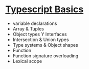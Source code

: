 # [Typescript Basics](https://frontendmasters.com/courses/typescript-v2/)

- variable declarations
- Array & Tuples
- Object types Y Interfaces
- Intersection & Union types
- Type systems & Object shapes
- Function
- Function signature overloading
- Lexical scope
